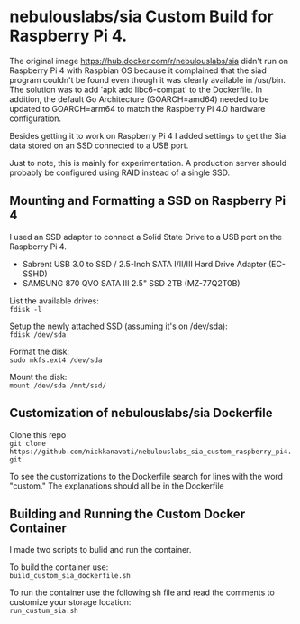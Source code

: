 # nebulouslabs/sia Custom Build for Raspberry Pi 4.
The original image https://hub.docker.com/r/nebulouslabs/sia didn't run on Raspberry Pi 4 with Raspbian OS because it complained that the siad program couldn't be found even though it was clearly available in /usr/bin. The solution was to add 'apk add libc6-compat' to the Dockerfile. In addition, the default Go Architecture (GOARCH=amd64) needed to be updated to GOARCH=arm64 to match the Raspberry Pi 4.0 hardware configuration.

Besides getting it to work on Raspberry Pi 4 I added settings to get the Sia data stored on an SSD connected to a USB port.

Just to note, this is mainly for experimentation. A production server should probably be configured using RAID instead of a single SSD.

## Mounting and Formatting a SSD on Raspberry Pi 4
I used an SSD adapter to connect a Solid State Drive to a USB port on the Raspberry Pi 4.
* Sabrent USB 3.0 to SSD / 2.5-Inch SATA I/II/III Hard Drive Adapter (EC-SSHD)
* SAMSUNG 870 QVO SATA III 2.5" SSD 2TB (MZ-77Q2T0B)

List the available drives: \
`fdisk -l`

Setup the newly attached SSD (assuming it's on /dev/sda): \
`fdisk /dev/sda`

Format the disk: \
`sudo mkfs.ext4 /dev/sda`

Mount the disk: \
`mount /dev/sda /mnt/ssd/`

## Customization of nebulouslabs/sia Dockerfile
Clone this repo \
`git clone https://github.com/nickkanavati/nebulouslabs_sia_custom_raspberry_pi4.git`

To see the customizations to the Dockerfile search for lines with the word "custom." The explanations should all be in the Dockerfile

## Building and Running the Custom Docker Container
I made two scripts to bulid and run the container.

To build the container use: \
`build_custom_sia_dockerfile.sh`

To run the container use the following sh file and read the comments to customize your storage location: \
`run_custum_sia.sh`
